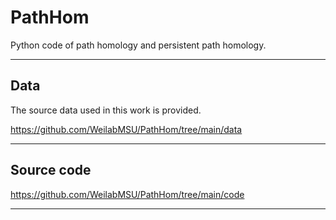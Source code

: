 # PathHom
Python code of path homology and persistent path homology.

---

## Data

The source data used in this work is provided.

https://github.com/WeilabMSU/PathHom/tree/main/data


---

## Source code

https://github.com/WeilabMSU/PathHom/tree/main/code

---
